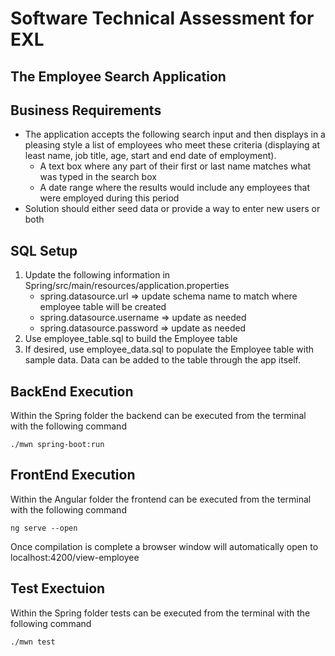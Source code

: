 # Software Technical Assessment for EXL

## The Employee Search Application

## Business Requirements
* The application accepts the following search input and then displays in a pleasing style a list of employees who meet these criteria
(displaying at least name, job title, age, start and end date of employment).
    * A text box where any part of their first or last name matches what was typed in the search box
    * A date range where the results would include any employees that were employed during this period
* Solution should either seed data or provide a way to enter new users or both

## SQL Setup
1. Update the following information in Spring/src/main/resources/application.properties
    * spring.datasource.url => update schema name to match where employee table will be created
    * spring.datasource.username => update as needed
    * spring.datasource.password => update as needed
2. Use employee_table.sql to build the Employee table
3. If desired, use employee_data.sql to populate the Employee table with sample data. Data can be added to the table through the app itself.

## BackEnd Execution
Within the Spring folder the backend can be executed from the terminal with the following command
```
./mwn spring-boot:run
```

## FrontEnd Execution
Within the Angular folder the frontend can be executed from the terminal with the following command
```
ng serve --open
```
Once compilation is complete a browser window will automatically open to localhost:4200/view-employee

## Test Exectuion
Within the Spring folder tests can be executed from the terminal with the following command
```
./mwn test
```